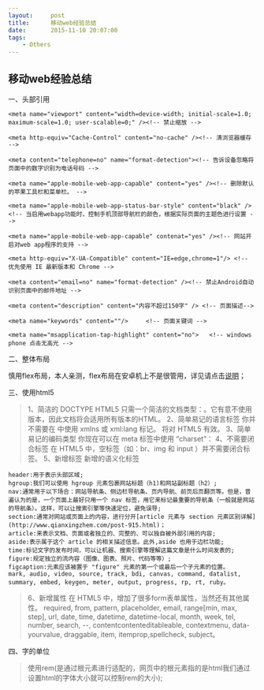 ```yaml
---
layout:     post
title:      移动web经验总结
date:       2015-11-10 20:07:00
tags:
    - Others
---
```


## 移动web经验总结

一、头部引用 

    <meta name="viewport" content="width=device-width; initial-scale=1.0; maximum-scale=1.0; user-scalable=0;" /><!-- 禁止缩放 -->

    <meta http-equiv="Cache-Control" content="no-cache" /><!-- 清浏览器缓存 -->

    <meta content="telephone=no" name="format-detection"><!-- 告诉设备忽略将页面中的数字识别为电话号码 -->

    <meta name="apple-mobile-web-app-capable" content="yes" /><!-- 删除默认的苹果工具栏和菜单栏。 -->

    <meta name="apple-mobile-web-app-status-bar-style" content="black" /><!-- 当启用webapp功能时，控制手机顶部导航栏的颜色，根据实际页面的主题色进行设置 -->

    <meta name="apple-mobile-web-app-capable" contenat="yes" /><!-- 网站开启对web app程序的支持 -->

    <meta http-equiv="X-UA-Compatible" content="IE=edge,chrome=1"/> <!-- 优先使用 IE 最新版本和 Chrome -->

    <meta content="email=no" name="format-detection" /><!-- 禁止Android自动识别页面中的邮件地址 -->

    <meta content="description" content="内容不超过150字" /> <!-- 页面描述-->

    <meta name="keywords" content=""/>     <!-- 页面关键词 -->

    <meta name="msapplication-tap-highlight" content="no">   <!-- windows phone 点击无高光 -->

二、整体布局

   慎用flex布局，本人亲测，flex布局在安卓机上不是很管用，详见请点击[说明](http://www.ayqy.net/blog/flexbox%E5%B8%83%E5%B1%80%E7%9A%84%E5%85%BC%E5%AE%B9%E6%80%A7/)；

三、使用html5

  > 1、简洁的 DOCTYPE HTML5 只需一个简洁的文档类型：<!DOCTYPE html>。它有意不使用版本，因此文档将会适用所有版本的HTML。
    2、简单易记的语言标签 你并不需要在 <html> 中使用 xmlns 或 xml:lang 标记。 <html lang=”en”> 将对 HTML5 有效。
    3、简单易记的编码类型 你现在可以在 meta 标签中使用 “charset”：<meta charset=”utf-8″ />
    4、不需要闭合标签 在 HTML5 中，空标签（如：br、img 和 input ）并不需要闭合标签。
    5、新增标签 新增的语义化标签
    
    header:用于表示头部区域;
    hgroup:我们可以使用 hgroup 元素包裹网站标题（h1)和网站副标题（h2）;
    nav:通常用于以下场合：网站导航条、侧边栏导航条、页内导航、前页后页翻页等。但是，普遍认为的是，一个页面上最好只用一个 nav 标签，用它来标记最重要的导航条（一般就是网站的导航条）。这样，可以让搜索引擎等快速定位，避免误导;
    section:通常对网站或页面上的内容，进行分开[article 元素与 section 元素区别详解](http://www.qianxingzhem.com/post-915.html)；
    article:来表示文档、页面或者独立的、完整的、可以独自被外部引用的内容;
    aside:表示属于这个 article 的相关描述信息。此外,aside 也用于边栏功能;
    time:标记文字的发布时间，可以让机器、搜索引擎等理解这篇文章是什么时间发表的;
    figure:规定独立的流内容（图像、图表、照片、代码等等）;
    figcaption:元素应该被置于 "figure" 元素的第一个或最后一个子元素的位置。
    mark, audio, video, source, track, bdi, canvas, command, datalist, summary, embed, keygen, meter, output, progress, rp, rt, ruby。
    
  > 6、新增属性 在 HTML5 中，增加了很多form表单属性，当然还有其他属性。 required, from, pattern, placeholder, email, range[min, max, step], url, date, time, datetime, datetime-local, month, week, tel, number, search, --, contentcontenteditableable, contextmenu, data-yourvalue, draggable, item, itemprop,spellcheck, subject。  

四、字的单位

  >  使用rem(是通过根元素进行适配的，网页中的根元素指的是html我们通过设置html的字体大小就可以控制rem的大小);
   
  


